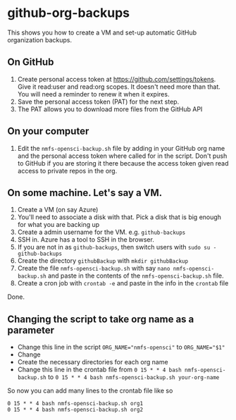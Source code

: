 # github-org-backups

This shows you how to create a VM and set-up automatic GitHub organization backups.

## On GitHub

1. Create personal access token at https://github.com/settings/tokens. Give it read:user and read:org scopes. It doesn't need more than that. You will need a reminder to renew it when it expires.
2. Save the personal access token (PAT) for the next step.
3. The PAT allows you to download more files from the GitHub API

## On your computer

1. Edit the `nmfs-opensci-backup.sh` file by adding in your GitHub org name and the personal access token where called for in the script. Don't push to GitHub if you are storing it there because the access token given read access to private repos in the org.

## On some machine. Let's say a VM.

1. Create a VM (on say Azure)
2. You'll need to associate a disk with that. Pick a disk that is big enough for what you are backing up
3. Create a admin username for the VM. e.g. `github-backups`
4. SSH in. Azure has a tool to SSH in the browser.
5. If you are not in as `github-backups`, then switch users with `sudo su - github-backups`
6. Create the directory `githubBackup` with `mkdir githubBackup`
9. Create the file `nmfs-opensci-backup.sh` with say `nano nmfs-opensci-backup.sh` and paste in the contents of the `nmfs-opensci-backup.sh` file.
10. Create a cron job with `crontab -e` and paste in the info in the `crontab` file

Done.

## Changing the script to take org name as a parameter

* Change this line in the script `ORG_NAME="nmfs-opensci"` to `ORG_NAME="$1"`
* Change
* Create the necessary directories for each org name
* Change this line in the crontab file from `0 15 * * 4 bash nmfs-opensci-backup.sh` to `0 15 * * 4 bash nmfs-opensci-backup.sh your-org-name`

So now you can add many lines to the crontab file like so
```
0 15 * * 4 bash nmfs-opensci-backup.sh org1
0 15 * * 4 bash nmfs-opensci-backup.sh org2
```
